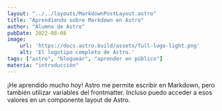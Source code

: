 ```yaml
---
layout: "../../layouts/MarkdownPostLayout.astro"
title: "Aprendiendo sobre Markdown en Astro"
author: "Alumno de Astro"
pubDate: 2022-08-08
image:
    url: 'https://docs.astro.build/assets/full-logo-light.png'
    alt: 'El logotipo completo de Astro.'
tags: ["astro", "bloguear", "aprender en público"]
materia: "introducción"
---
```


¡He aprendido mucho hoy! Astro me permite escribir en Markdown, pero también utilizar variables del frontmatter. Incluso puedo acceder a esos valores en un componente layout de Astro.